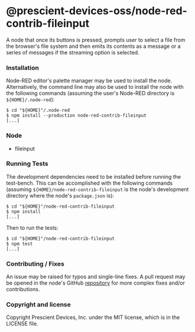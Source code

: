 @prescient-devices-oss/node-red-contrib-fileinput
=================================================

A node that once its buttons is pressed, prompts user to select a file from the
browser's file system and then emits its contents as a message or a series of
messages if the streaming option is selected.

### Installation

Node-RED editor's palette manager may be used to install the node.
Alternatively, the command line may also be used to install the node with the
following commands (assuming the user's Node-RED directory is
`${HOME}/.node-red`):

    $ cd "${HOME}"/.node-red
    $ npm install --production node-red-contrib-fileinput
    [...]

### Node

 - fileinput

### Running Tests

The development dependencies need to be installed before running the test-bench.
This can be accomplished with the following commands (assuming
`${HOME}/node-red-contrib-fileinput` is the node's development directory where
the node's `package.json` is):

    $ cd "${HOME}"/node-red-contrib-fileinput
    $ npm install
    [...]

Then to run the tests:

    $ cd "${HOME}"/node-red-contrib-fileinput
    $ npm test
    [...]

### Contributing / Fixes

An issue may be raised for typos and single-line fixes. A pull request may be
opened in the node's GitHub
[repository](https://github.com/prescient-devices/PD-Nodes) for more complex
fixes and/or contributions.

### Copyright and license

Copyright Prescient Devices, Inc. under the MIT license, which is in the LICENSE
file.
